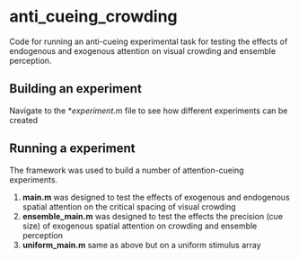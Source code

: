 # anti_cueing_crowding
Code for running an anti-cueing experimental task for testing the effects of endogenous and exogenous attention on visual crowding and ensemble perception. 

## Building an experiment
Navigate to the **experiment.m* file to see how different experiments can be created

## Running a experiment
The framework was used to build a number of attention-cueing experiments. 
1. **main.m** was designed to test the effects of exogenous and endogenous spatial attention on the critical spacing of visual crowding
2. **ensemble_main.m** was designed to test the effects the precision (cue size) of exogenous spatial attention on crowding and ensemble perception
3. **uniform_main.m** same as above but on a uniform stimulus array
